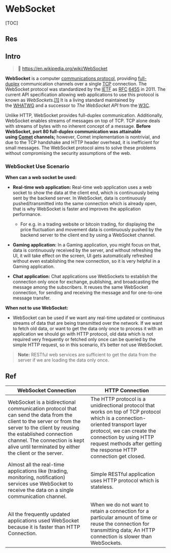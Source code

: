 # WebSocket

[TOC]



## Res



## Intro
> 🔗 https://en.wikipedia.org/wiki/WebSocket

**WebSocket** is a computer [communications protocol](https://en.wikipedia.org/wiki/Communications_protocol "Communications protocol"), providing [full-duplex](https://en.wikipedia.org/wiki/Full-duplex "Full-duplex") communication channels over a single [TCP](https://en.wikipedia.org/wiki/Transmission_Control_Protocol "Transmission Control Protocol") connection. The WebSocket protocol was standardized by the [IETF](https://en.wikipedia.org/wiki/Internet_Engineering_Task_Force "Internet Engineering Task Force") as [RFC](https://en.wikipedia.org/wiki/RFC_(identifier) "RFC (identifier)") [6455](https://datatracker.ietf.org/doc/html/rfc6455) in 2011. The current API specification allowing web applications to use this protocol is known as _WebSockets_.[[1]](https://en.wikipedia.org/wiki/WebSocket#cite_note-1) It is a living standard maintained by the [WHATWG](https://en.wikipedia.org/wiki/Web_Hypertext_Application_Technology_Working_Group "Web Hypertext Application Technology Working Group") and a successor to _The WebSocket API_ from the [W3C](https://en.wikipedia.org/wiki/World_Wide_Web_Consortium "World Wide Web Consortium").

Unlike HTTP, WebSocket provides full-duplex communication. Additionally, WebSocket enables streams of messages on top of TCP. TCP alone deals with streams of bytes with no inherent concept of a message. **Before WebSocket, port 80 full-duplex communication was attainable using [Comet](https://en.wikipedia.org/wiki/Comet_(programming) "Comet (programming)") channels;** however, Comet implementation is nontrivial, and due to the TCP handshake and HTTP header overhead, it is inefficient for small messages. The WebSocket protocol aims to solve these problems without compromising the security assumptions of the web.


### WebSocket Use Scenario
**When can a web socket be used:**
- **Real-time web application:** Real-time web application uses a web socket to show the data at the client end, which is continuously being sent by the backend server. In WebSocket, data is continuously pushed/transmitted into the same connection which is already open, that is why WebSocket is faster and improves the application performance. 
	- For e.g. in a trading website or bitcoin trading, for displaying the price fluctuation and movement data is continuously pushed by the backend server to the client end by using a WebSocket channel.
 
- **Gaming application:** In a Gaming application, you might focus on that, data is continuously received by the server, and without refreshing the UI, it will take effect on the screen, UI gets automatically refreshed without even establishing the new connection, so it is very helpful in a Gaming application.
 
- **Chat application:** Chat applications use WebSockets to establish the connection only once for exchange, publishing, and broadcasting the message among the subscribers. It reuses the same WebSocket connection, for sending and receiving the message and for one-to-one message transfer.

**When not to use WebSocket:**
- WebSocket can be used if we want any real-time updated or continuous streams of data that are being transmitted over the network. If we want to fetch old data, or want to get the data only once to process it with an application we should go with HTTP protocol, old data which is not required very frequently or fetched only once can be queried by the simple HTTP request, so in this scenario, it’s better not use WebSocket.

> **Note:** RESTful web services are sufficient to get the data from the server if we are loading the data only once.



## Ref
[👍 What is web socket and how it is different from the HTTP? | GeeksforGeeks]: https://www.geeksforgeeks.org/what-is-web-socket-and-how-it-is-different-from-the-http/

|WebSocket Connection|HTTP Connection|
|---|---|
|WebSocket is a bidirectional communication protocol that can send the data from the client to the server or from the server to the client by reusing the established connection channel. The connection is kept alive until terminated by either the client or the server.|The HTTP protocol is a unidirectional protocol that works on top of TCP protocol which is a connection-oriented transport layer protocol, we can create the connection by using HTTP request methods after getting the response HTTP connection get closed.|
|Almost all the real-time applications like (trading, monitoring, notification) services use WebSocket to receive the data on a single communication channel.|Simple RESTful application uses HTTP protocol which is stateless.|
|All the frequently updated applications used WebSocket because it is faster than HTTP Connection.|When we do not want to retain a connection for a particular amount of time or reuse the connection for transmitting data; An HTTP connection is slower than WebSockets.|
